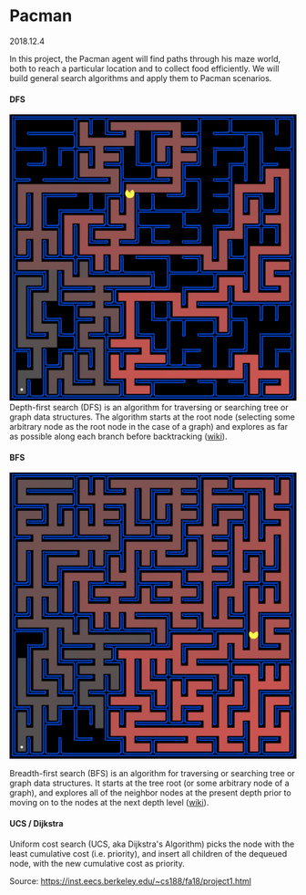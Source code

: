# Pacman
2018.12.4

In this project, the Pacman agent will find paths through his maze world, both to reach a particular location and to collect food efficiently. We will build general search algorithms and apply them to Pacman scenarios.

#### DFS
![](dfs.png)
Depth-first search (DFS) is an algorithm for traversing or searching tree or graph data structures. The algorithm starts at the root node (selecting some arbitrary node as the root node in the case of a graph) and explores as far as possible along each branch before backtracking ([wiki](https://en.wikipedia.org/wiki/Depth-first_search)).

#### BFS
![](bfs.png)

Breadth-first search (BFS) is an algorithm for traversing or searching tree or graph data structures. It starts at the tree root (or some arbitrary node of a graph), and explores all of the neighbor nodes at the present depth prior to moving on to the nodes at the next depth level ([wiki](https://en.wikipedia.org/wiki/Breadth-first_search)).

#### UCS / Dijkstra
Uniform cost search (UCS, aka Dijkstra's Algorithm) picks the node with the least cumulative cost (i.e. priority), and insert all children of the dequeued node, with the new cumulative cost as priority.

Source: https://inst.eecs.berkeley.edu/~cs188/fa18/project1.html